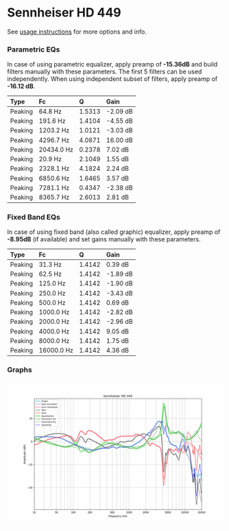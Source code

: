 # Sennheiser HD 449
See [usage instructions](https://github.com/jaakkopasanen/AutoEq#usage) for more options and info.

### Parametric EQs
In case of using parametric equalizer, apply preamp of **-15.36dB** and build filters manually
with these parameters. The first 5 filters can be used independently.
When using independent subset of filters, apply preamp of **-16.12 dB**.

| Type    | Fc         |      Q | Gain     |
|:--------|:-----------|:-------|:---------|
| Peaking | 64.8 Hz    | 1.5313 | -2.09 dB |
| Peaking | 191.6 Hz   | 1.4104 | -4.55 dB |
| Peaking | 1203.2 Hz  | 1.0121 | -3.03 dB |
| Peaking | 4296.7 Hz  | 4.0871 | 16.00 dB |
| Peaking | 20434.0 Hz | 0.2378 | 7.02 dB  |
| Peaking | 20.9 Hz    | 2.1049 | 1.55 dB  |
| Peaking | 2328.1 Hz  | 4.1824 | 2.24 dB  |
| Peaking | 6850.6 Hz  | 1.6465 | 3.57 dB  |
| Peaking | 7281.1 Hz  | 0.4347 | -2.38 dB |
| Peaking | 8365.7 Hz  | 2.6013 | 2.81 dB  |

### Fixed Band EQs
In case of using fixed band (also called graphic) equalizer, apply preamp of **-8.95dB**
(if available) and set gains manually with these parameters.

| Type    | Fc         |      Q | Gain     |
|:--------|:-----------|:-------|:---------|
| Peaking | 31.3 Hz    | 1.4142 | 0.39 dB  |
| Peaking | 62.5 Hz    | 1.4142 | -1.89 dB |
| Peaking | 125.0 Hz   | 1.4142 | -1.90 dB |
| Peaking | 250.0 Hz   | 1.4142 | -3.43 dB |
| Peaking | 500.0 Hz   | 1.4142 | 0.69 dB  |
| Peaking | 1000.0 Hz  | 1.4142 | -2.82 dB |
| Peaking | 2000.0 Hz  | 1.4142 | -2.96 dB |
| Peaking | 4000.0 Hz  | 1.4142 | 9.05 dB  |
| Peaking | 8000.0 Hz  | 1.4142 | 1.75 dB  |
| Peaking | 16000.0 Hz | 1.4142 | 4.36 dB  |

### Graphs
![](./Sennheiser%20HD%20449.png)